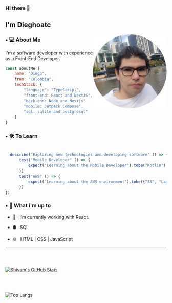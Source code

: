### Hi there 👀 <h2> I'm Dieghoatc</h2>
<img align='right' src="https://raw.githubusercontent.com/Dieghoatc/dieghoatc/main/assets/pic_dieghoatc.png" width="230">

<h3> • 💻 About Me </h3>

I'm a software developer with experience as a Front-End Developer. 

```js
const aboutMe {
    name: "Diego",
    from: "Colombia",
    techStack: {
        "languaje": "TypeScript",
        "front-end: React and NextJS",
        "back-end: Node and Nestjs"
        "mobile: Jetpack Compose",
        "sql: sqlite and postgresql"
    }
}
```
<h3> • 🛠 To Learn</h3>

```js

  describe("Exploring new technologies and developing software" () => {
      test("Mobile Developer" () => {
          expect("Learning about the Mobile Developer").tobe("Kotlin")
      })
      test("AWS" () => {
          expect("Learning about the AWS environment").tobe({"S3", "Lambda"})
      })
})
```
<h3> • 🧠 What i'm up to</h3>

- 👾 &nbsp; I’m currently working with React.

- 🛢 &nbsp; SQL
  
- 🌐 &nbsp; HTML | CSS | JavaScript

<hr>



<br/><br/>

[![Shivam's GitHub Stats](https://github-readme-stats.vercel.app/api?username=dieghoatc&show_icons=true)](https://github.com/dieghoatc)

<br/>

<br/>

![Top Langs](https://github-readme-stats.vercel.app/api/top-langs/?username=dieghoatc&show_icons=true)

<br><br>
